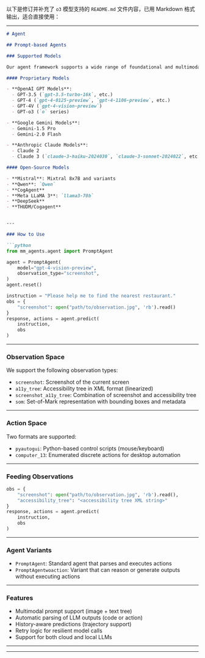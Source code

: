 以下是修订并补充了 `o3` 模型支持的 `README.md` 文件内容，已用 Markdown 格式输出，适合直接使用：

---

````markdown
# Agent

## Prompt-based Agents

### Supported Models

Our agent framework supports a wide range of foundational and multimodal models:

#### Proprietary Models

- **OpenAI GPT Models**:  
  - GPT-3.5 (`gpt-3.5-turbo-16k`, etc.)  
  - GPT-4 (`gpt-4-0125-preview`, `gpt-4-1106-preview`, etc.)  
  - GPT-4V (`gpt-4-vision-preview`)  
  - GPT-o3 (`o` series)

- **Google Gemini Models**:
  - Gemini-1.5 Pro  
  - Gemini-2.0 Flash

- **Anthropic Claude Models**:  
  - Claude 2  
  - Claude 3 (`claude-3-haiku-2024030`, `claude-3-sonnet-2024022`, etc.)

#### Open-Source Models

- **Mistral**: Mixtral 8x7B and variants  
- **Qwen**: `Qwen` 
- **CogAgent**  
- **Meta LLaMA 3**: `llama3-70b`  
- **DeepSeek**  
- **THUDM/Cogagent**  


---

### How to Use

```python
from mm_agents.agent import PromptAgent

agent = PromptAgent(
    model="gpt-4-vision-preview",
    observation_type="screenshot",
)
agent.reset()

instruction = "Please help me to find the nearest restaurant."
obs = {
    "screenshot": open("path/to/observation.jpg", 'rb').read()
}
response, actions = agent.predict(
    instruction,
    obs
)
````

---

### Observation Space

We support the following observation types:

* `screenshot`: Screenshot of the current screen
* `a11y_tree`: Accessibility tree in XML format (linearized)
* `screenshot_a11y_tree`: Combination of screenshot and accessibility tree
* `som`: Set-of-Mark representation with bounding boxes and metadata

---

### Action Space

Two formats are supported:

* `pyautogui`: Python-based control scripts (mouse/keyboard)
* `computer_13`: Enumerated discrete actions for desktop automation

---

### Feeding Observations

```python
obs = {
    "screenshot": open("path/to/observation.jpg", 'rb').read(),
    "accessibility_tree": "<accessibility tree XML string>"
}
response, actions = agent.predict(
    instruction,
    obs
)
```

---

### Agent Variants

* `PromptAgent`: Standard agent that parses and executes actions
* `PromptAgentwoaction`: Variant that can reason or generate outputs without executing actions

---

### Features

* Multimodal prompt support (image + text tree)
* Automatic parsing of LLM outputs (code or action)
* History-aware predictions (trajectory support)
* Retry logic for resilient model calls
* Support for both cloud and local LLMs

---

---

